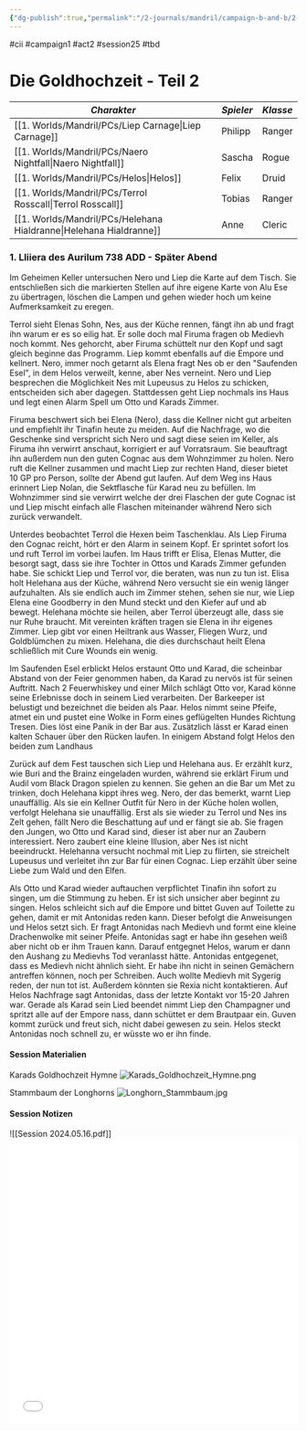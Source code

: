 ```yaml
---
{"dg-publish":true,"permalink":"/2-journals/mandril/campaign-b-and-b/2-act/2024-05-16/"}
---
```


#cii #campaign1 #act2 #session25 #tbd 

# Die Goldhochzeit - Teil 2

| *Charakter* | *Spieler* | *Klasse* |
| ----------- | ----------- | ----------- |
| [[1. Worlds/Mandril/PCs/Liep Carnage\|Liep Carnage]] | Philipp | Ranger |
| [[1. Worlds/Mandril/PCs/Naero Nightfall\|Naero Nightfall]] | Sascha | Rogue |
| [[1. Worlds/Mandril/PCs/Helos\|Helos]] | Felix | Druid |
| [[1. Worlds/Mandril/PCs/Terrol Rosscall\|Terrol Rosscall]] | Tobias | Ranger |
| [[1. Worlds/Mandril/PCs/Helehana Hialdranne\|Helehana Hialdranne]] | Anne | Cleric |

### 1. Lliiera des Aurilum 738 ADD -  Später Abend
Im Geheimen Keller untersuchen Nero und Liep die Karte auf dem Tisch. Sie entschließen sich die markierten Stellen auf ihre eigene Karte von Alu Ese zu übertragen, löschen die Lampen und gehen wieder hoch um keine Aufmerksamkeit zu eregen.

Terrol sieht Elenas Sohn, Nes, aus der Küche rennen, fängt ihn ab und fragt ihn warum er es so eilig hat. Er solle doch mal Firuma fragen ob Medievh noch kommt. Nes gehorcht, aber Firuma schüttelt nur den Kopf und sagt gleich beginne das Programm. Liep kommt ebenfalls auf die Empore und kellnert. Nero, immer noch getarnt als Elena fragt Nes ob er den "Saufenden Esel", in dem Helos verweilt, kenne, aber Nes verneint. Nero und Liep besprechen die Möglichkeit Nes mit Lupeusus zu Helos zu schicken, entscheiden sich aber dagegen. Stattdessen geht Liep nochmals ins Haus und legt einen Alarm Spell um Otto und Karads Zimmer.

Firuma beschwert sich bei Elena (Nero), dass die Kellner nicht gut arbeiten und empfiehlt ihr Tinafin heute zu meiden. Auf die Nachfrage, wo die Geschenke sind verspricht sich Nero und sagt diese seien im Keller, als Firuma ihn verwirrt anschaut, korrigiert er auf Vorratsraum. Sie beauftragt ihn außerdem nun den guten Cognac aus dem Wohnzimmer zu holen. Nero ruft die Kellner zusammen und macht Liep zur rechten Hand, dieser bietet 10 GP pro Person, sollte der Abend gut laufen. Auf dem Weg ins Haus erinnert Liep Nolan, die Sektflasche für Karad neu zu befüllen. Im Wohnzimmer sind sie verwirrt welche der drei Flaschen der gute Cognac ist und Liep mischt einfach alle Flaschen miteinander während Nero sich zurück verwandelt.

Unterdes beobachtet Terrol die Hexen beim Taschenklau.
Als Liep Firuma den Cognac reicht, hört er den Alarm in seinem Kopf. Er sprintet sofort los und ruft Terrol im vorbei laufen. Im Haus trifft er Elisa, Elenas Mutter, die besorgt sagt, dass sie ihre Tochter in Ottos und Karads Zimmer gefunden habe. Sie schickt Liep und Terrol vor, die beraten, was nun zu tun ist. Elisa holt Helehana aus der Küche, während Nero versucht sie ein wenig länger aufzuhalten. Als sie endlich auch im Zimmer stehen, sehen sie nur, wie Liep Elena eine Goodberry in den Mund steckt und den Kiefer auf und ab bewegt. Helehana möchte sie heilen, aber Terrol überzeugt alle, dass sie nur Ruhe braucht. Mit vereinten kräften tragen sie Elena in ihr eigenes Zimmer. Liep gibt vor einen Heiltrank aus Wasser, Fliegen Wurz, und Goldblümchen zu mixen. Helehana, die dies durchschaut heilt Elena schließlich mit Cure Wounds ein wenig.

Im Saufenden Esel erblickt Helos erstaunt Otto und Karad, die scheinbar Abstand von der Feier genommen haben, da Karad zu nervös ist für seinen Auftritt. Nach 2 Feuerwhiskey und einer Milch schlägt Otto vor, Karad könne seine Erlebnisse doch in seinem Lied verarbeiten. Der Barkeeper ist belustigt und bezeichnet die beiden als Paar. Helos nimmt seine Pfeife, atmet ein und pustet eine Wolke in Form eines geflügelten Hundes Richtung Tresen. Dies löst eine Panik in der Bar aus. Zusätzlich lässt er Karad einen kalten Schauer über den Rücken laufen. In einigem Abstand folgt Helos den beiden zum Landhaus

Zurück auf dem Fest tauschen sich Liep und Helehana aus. Er erzählt kurz, wie Buri and the Brainz eingeladen wurden, während sie erklärt Firum und Audil vom Black Dragon spielen zu kennen. Sie gehen an die Bar um Met zu trinken, doch Helehana kippt ihres weg. Nero, der das bemerkt, warnt Liep unauffällig. Als sie ein Kellner Outfit für Nero in der Küche holen wollen, verfolgt Helehana sie unauffällig. Erst als sie wieder zu Terrol und Nes ins Zelt gehen, fällt Nero die Beschattung auf und er fängt sie ab. Sie fragen den Jungen, wo Otto und Karad sind, dieser ist aber nur an Zaubern interessiert. Nero zaubert eine kleine Illusion, aber Nes ist nicht beeindruckt. Helehanna versucht nochmal mit Liep zu flirten, sie streichelt Lupeusus und verleitet ihn zur Bar für einen Cognac. Liep erzählt über seine Liebe zum Wald und den Elfen.

Als Otto und Karad wieder auftauchen verpflichtet Tinafin ihn sofort zu singen, um die Stimmung zu heben. Er ist sich unsicher aber beginnt zu singen. Helos schleicht sich auf die Empore und bittet Guven auf Toilette zu gehen, damit er mit Antonidas reden kann. Dieser befolgt die Anweisungen und Helos setzt sich. Er fragt Antonidas nach Medievh und formt eine kleine Drachenwolke mit seiner Pfeife. Antonidas sagt er habe ihn gesehen weiß aber nicht ob er ihm Trauen kann. Darauf entgegnet Helos, warum er dann den Aushang zu Medievhs Tod veranlasst hätte. Antonidas entgegenet, dass es Medievh nicht ähnlich sieht. Er habe ihn nicht in seinen Gemächern antreffen können, noch per Schreiben. Auch wollte Medievh mit Sygerig reden, der nun tot ist. Außerdem könnten sie Rexia nicht kontaktieren. Auf Helos Nachfrage sagt Antonidas, dass der letzte Kontakt vor 15-20 Jahren war. Gerade als Karad sein Lied beendet nimmt Liep den Champagner und spritzt alle auf der Empore nass, dann schüttet er dem Brautpaar ein. Guven kommt zurück und freut sich, nicht dabei gewesen zu sein. Helos steckt Antonidas noch schnell zu, er wüsste wo er ihn finde.

#### Session Materialien
Karads Goldhochzeit Hymne
![Karads_Goldhochzeit_Hymne.png](/img/user/z_Attachments/Karads_Goldhochzeit_Hymne.png)

Stammbaum der Longhorns
![Longhorn_Stammbaum.jpg](/img/user/z_Attachments/Longhorn_Stammbaum.jpg)

#### Session Notizen
![[Session 2024.05.16.pdf]]
<embed src="/img/Session 2024.05.16.pdf" type="application/pdf" width="100%" height=500 />